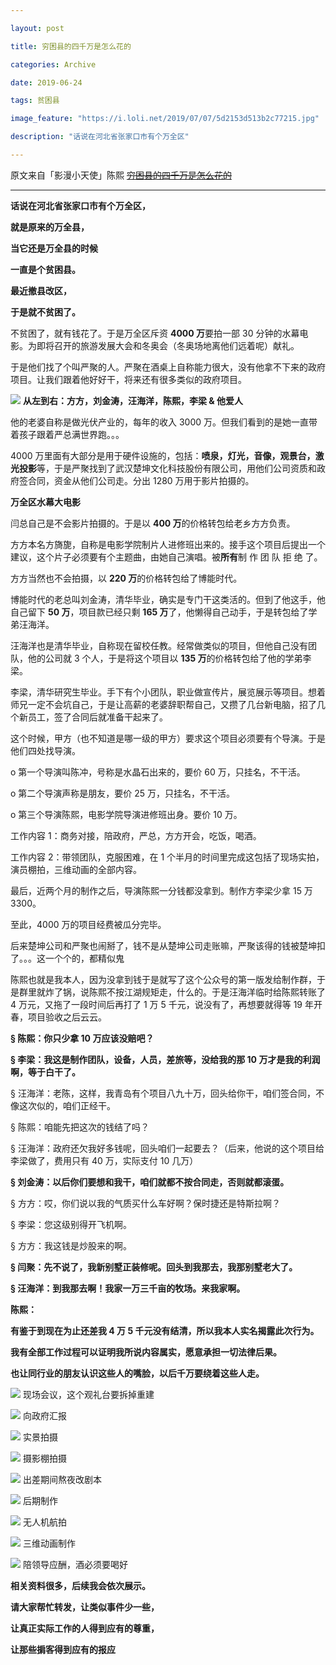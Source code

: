 ```yaml
---

layout: post

title: 穷困县的四千万是怎么花的

categories: Archive

date: 2019-06-24

tags: 贫困县

image_feature: "https://i.loli.net/2019/07/07/5d2153d513b2c77215.jpg"

description: "话说在河北省张家口市有个万全区"

---
```

原文来自「影漫小天使」陈熙
~~[穷困县的四千万是怎么花的](https://mp.weixin.qq.com/s/SEzVtS93PsJxlixpFABJ6w)~~

---
​​**话说在河北省张家口市有个万全区，**

**就是原来的万全县，**

**当它还是万全县的时候**

**一直是个贫困县。**

**最近撤县改区，**

**于是就不贫困了。**

不贫困了，就有钱花了。于是万全区斥资 **4000 万**要拍一部 30 分钟的水幕电影。为即将召开的旅游发展大会和冬奥会（冬奥场地离他们远着呢）献礼。

于是他们找了个叫严聚的人。严聚在酒桌上自称能力很大，没有他拿不下来的政府项目。让我们跟着他好好干，将来还有很多类似的政府项目。

![](https://i.loli.net/2019/07/07/5d2153d513b2c77215.jpg)
**从左到右：方方，刘金涛，汪海洋，陈熙，李梁 & 他爱人**


他的老婆自称是做光伏产业的，每年的收入 3000 万。但我们看到的是她一直带着孩子跟着严总满世界跑。。。

4000 万里面有大部分是用于硬件设施的，包括：**喷泉，灯光，音像，观景台，激光投影**等，于是严聚找到了武汉楚坤文化科技股份有限公司，用他们公司资质和政府签合同，资金从他们公司走。分出 1280 万用于影片拍摄的。

**万全区水幕大电影**  

​闫总自己是不会影片拍摄的。于是以 **400 万**的价格转包给老乡方方负责。

方方本名方旖旎，自称是电影学院制片人进修班出来的。接手这个项目后提出一个建议，这个片子必须要有个主题曲，由她自己演唱。被**所有**制 作 团 队 拒 绝 了。

​方方当然也不会拍摄，以 **220 万**的价格转包给了博能时代。

博能时代的老总叫刘金涛，清华毕业，确实是专门干这类活的。但到了他这手，他自己留下 **50 万**，项目款已经只剩 **165 万**了，他懒得自己动手，于是转包给了学弟汪海洋。

汪海洋也是清华毕业，自称现在留校任教。经常做类似的项目，但他自己没有团队，他的公司就 3 个人，于是将这个项目以 **135 万**的价格转包给了他的学弟李梁。

​李梁，清华研究生毕业。手下有个小团队，职业做宣传片，展览展示等项目。想着师兄一定不会坑自己，于是让高薪的老婆辞职帮自己，又攒了几台新电脑，招了几个新员工，签了合同后就准备干起来了。

这个时候，甲方（也不知道是哪一级的甲方）要求这个项目必须要有个导演。于是他们四处找导演。

​o 第一个导演叫陈冲，号称是水晶石出来的，要价 60 万，只挂名，不干活。

o 第二个导演声称是朋友，要价 25 万，只挂名，不干活。

o 第三个导演陈熙，电影学院导演进修班出身。要价 10 万。  

工作内容 1：商务对接，陪政府，严总，方方开会，吃饭，喝酒。

工作内容 2：带领团队，克服困难，在 1 个半月的时间里完成这包括了现场实拍，演员棚拍，三维动画的全部内容。

​最后，近两个月的制作之后，导演陈熙一分钱都没拿到。制作方李梁少拿 15 万 3300。

至此，4000 万的项目经费被瓜分完毕。

后来楚坤公司和严聚也闹掰了，钱不是从楚坤公司走账嘛，严聚该得的钱被楚坤扣了。。。这一个个的，都精似鬼

​陈熙也就是我本人，因为没拿到钱于是就写了这个公众号的第一版发给制作群，于是群里就炸了锅，说陈熙不按江湖规矩走，什么的。于是汪海洋临时给陈熙转账了 4 万元，又拖了一段时间后再打了 1 万 5 千元，说没有了，再想要就得等 19 年开春，项目验收之后云云。

**§ 陈熙：你只少拿 10 万应该没赔吧？**  

**§ 李梁：我这是制作团队，设备，人员，差旅等，没给我的那 10 万才是我的利润啊，等于白干了。**

​§ 汪海洋：老陈，这样，我青岛有个项目八九十万，回头给你干，咱们签合同，不像这次似的，咱们正经干。

§ 陈熙：咱能先把这次的钱结了吗？

§ 汪海洋：政府还欠我好多钱呢，回头咱们一起要去？（后来，他说的这个项目给李梁做了，费用只有 40 万，实际支付 10 几万）

**§ 刘金涛：以后你们要想和我干，咱们就都不按合同走，否则就都滚蛋。**

​§ 方方：哎，你们说以我的气质买什么车好啊？保时捷还是特斯拉啊？

§ 李梁：您这级别得开飞机啊。

§ 方方：我这钱是炒股来的啊。

**§ 闫聚：先不说了，我新别墅正装修呢。回头到我那去，我那别墅老大了。**

**§ 汪海洋：到我那去啊！我家一万三千亩的牧场。来我家啊。**

**陈熙：**

**有鉴于到现在为止还差我 4 万 5 千元没有结清，所以我本人实名揭露此次行为。**

**我有全部工作过程可以证明我所说内容属实，愿意承担一切法律后果。**

**也让同行业的朋友认识这些人的嘴脸，以后千万要绕着这些人走。**

![](https://i.loli.net/2019/07/07/5d2153d55e31768731.jpg)
现场会议，这个观礼台要拆掉重建  

![](https://i.loli.net/2019/07/07/5d2153d5531a757618.jpg)
向政府汇报

![](https://i.loli.net/2019/07/07/5d2153d54c21f28683.jpg)
实景拍摄

![](https://i.loli.net/2019/07/07/5d2153d4c7ce132798.jpg)
摄影棚拍摄

![](https://i.loli.net/2019/07/07/5d2153d52088243188.jpg)
出差期间熬夜改剧本

![](https://i.loli.net/2019/07/07/5d2153d531ff378284.jpg)
后期制作

![](https://i.loli.net/2019/07/07/5d2153d56ece047053.jpg)
无人机航拍

![](https://i.loli.net/2019/07/07/5d2153d42e45630474.jpg)
三维动画制作

![](https://i.loli.net/2019/07/07/5d2153d53c21389684.jpg)
陪领导应酬，酒必须要喝好

**相关资料很多，后续我会依次展示。**

**请大家帮忙转发，让类似事件少一些，**

**让真正实际工作的人得到应有的尊重，**

**让那些掮客得到应有的报应**
